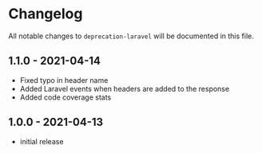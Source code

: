 # Changelog

All notable changes to `deprecation-laravel` will be documented in this file.

## 1.1.0 - 2021-04-14
 - Fixed typo in header name
 - Added Laravel events when headers are added to the response
 - Added code coverage stats

## 1.0.0 - 2021-04-13

- initial release
